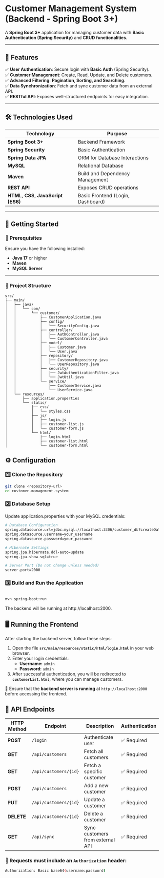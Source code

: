 # **Customer Management System (Backend - Spring Boot 3+)**  

A **Spring Boot 3+** application for managing customer data with **Basic Authentication (Spring Security)** and **CRUD functionalities**.  

---

## **📌 Features**  

✅ **User Authentication**: Secure login with **Basic Auth** (Spring Security).  
✅ **Customer Management**: Create, Read, Update, and Delete customers.  
✅ **Advanced Filtering**: **Pagination, Sorting, and Searching**.  
✅ **Data Synchronization**: Fetch and sync customer data from an external API.  
✅ **RESTful API**: Exposes well-structured endpoints for easy integration.  

---

## **🛠️ Technologies Used**  

| **Technology** | **Purpose** |
|--------------|------------|
| **Spring Boot 3+** | Backend Framework |
| **Spring Security** | Basic Authentication |
| **Spring Data JPA** | ORM for Database Interactions |
| **MySQL** | Relational Database |
| **Maven** | Build and Dependency Management |
| **REST API** | Exposes CRUD operations |
| **HTML, CSS, JavaScript (ES6)** | Basic Frontend (Login, Dashboard) |

---

## **🚀 Getting Started**  

### **🔹 Prerequisites**  

Ensure you have the following installed:  

- **Java 17** or higher  
- **Maven**  
- **MySQL Server**  

---

### **📂 Project Structure**  

```plaintext
src/
├── main/
│   ├── java/
│   │   └── com/
│   │       └── customer/
│   │           ├── CustomerApplication.java
│   │           ├── config/
│   │           │   └── SecurityConfig.java
│   │           ├── controller/
│   │           │   ├── AuthController.java
│   │           │   └── CustomerController.java
│   │           ├── model/
│   │           │   ├── Customer.java
│   │           │   └── User.java
│   │           ├── repository/
│   │           │   ├── CustomerRepository.java
│   │           │   └── UserRepository.java
│   │           ├── security/
│   │           │   ├── JwtAuthenticationFilter.java
│   │           │   └── JwtUtil.java
│   │           └── service/
│   │               ├── CustomerService.java
│   │               └── UserService.java
│   └── resources/
│       ├── application.properties
│       └── static/
│           ├── css/
│           │   └── styles.css
│           ├── js/
│           │   ├── login.js
│           │   ├── customer-list.js
│           │   └── customer-form.js
│           └── html/
│               ├── login.html
│               ├── customer-list.html
│               └── customer-form.html
```

## **⚙️ Configuration**  

### **1️⃣ Clone the Repository**  
```sh
git clone <repository-url>
cd customer-management-system

```

### **2️⃣ Database Setup**
Update application.properties with your MySQL credentials:

```sh
# Database Configuration
spring.datasource.url=jdbc:mysql://localhost:3306/customer_db?createDatabaseIfNotExist=true
spring.datasource.username=your_username
spring.datasource.password=your_password

# Hibernate Settings
spring.jpa.hibernate.ddl-auto=update
spring.jpa.show-sql=true

# Server Port (Do not change unless needed)
server.port=2000

```

### **3️⃣ Build and Run the Application**
```sh

mvn spring-boot:run
```
The backend will be running at http://localhost:2000.


## 🖥️ Running the Frontend

After starting the backend server, follow these steps:

1. Open the file **`src/main/resources/static/html/login.html`** in your web browser.
2. Enter your login credentials:
   - **Username:** `admin`
   - **Password:** `admin`
3. After successful authentication, you will be redirected to **`customerList.html`**, where you can manage customers.

🔹 Ensure that the **backend server is running** at `http://localhost:2000` before accessing the frontend.



## 📡 API Endpoints

| HTTP Method | Endpoint | Description | Authentication |
|------------|----------|-------------|---------------|
| **POST**   | `/login` | Authenticate user | ✅ Required |
| **GET**    | `/api/customers` | Fetch all customers | ✅ Required |
| **GET**    | `/api/customers/{id}` | Fetch a specific customer | ✅ Required |
| **POST**   | `/api/customers` | Add a new customer | ✅ Required |
| **PUT**    | `/api/customers/{id}` | Update a customer | ✅ Required |
| **DELETE** | `/api/customers/{id}` | Delete a customer | ✅ Required |
| **GET**    | `/api/sync` | Sync customers from external API | ✅ Required |

### 🔹 Requests must include an `Authorization` header:

```sh
Authorization: Basic base64(username:password)
```
